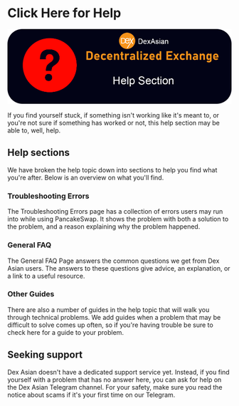 # Click Here for Help

![](../.gitbook/assets/helpsection.png)

If you find yourself stuck, if something isn't working like it's meant to, or you're not sure if something has worked or not, this help section may be able to, well, help.

## Help sections

We have broken the help topic down into sections to help you find what you're after. Below is an overview on what you'll find.

### Troubleshooting Errors

The Troubleshooting Errors page has a collection of errors users may run into while using PancakeSwap. It shows the problem with both a solution to the problem, and a reason explaining why the problem happened.

### General FAQ

The General FAQ Page answers the common questions we get from Dex Asian users. The answers to these questions give advice, an explanation, or a link to a useful resource.

### Other Guides

There are also a number of guides in the help topic that will walk you through technical problems. We add guides when a problem that may be difficult to solve comes up often, so if you're having trouble be sure to check here for a guide to your problem.

## Seeking support

Dex Asian doesn't have a dedicated support service yet. Instead, if you find yourself with a problem that has no answer here, you can ask for help on the Dex Asian Telegram channel. For your safety, make sure you read the notice about scams if it's your first time on our Telegram.
